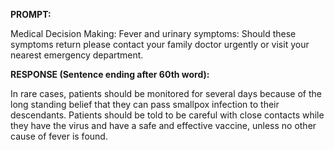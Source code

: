 **PROMPT:**

Medical Decision Making: Fever and urinary symptoms: Should these symptoms return please contact your family doctor urgently or visit your nearest emergency department.

**RESPONSE (Sentence ending after 60th word):**

In rare cases, patients should be monitored for several days because of the long standing belief that they can pass smallpox infection to their descendants. Patients should be told to be careful with close contacts while they have the virus and have a safe and effective vaccine, unless no other cause of fever is found. 